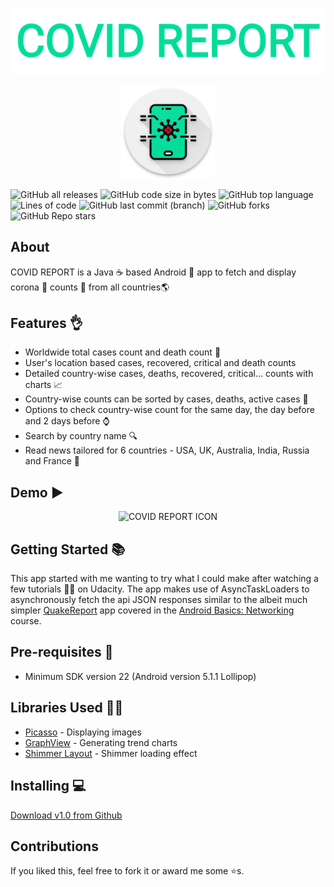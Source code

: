 
![COVID REPORT](https://github.com/farooq-aus/covid-report/blob/master/screenshots/COVID%20REPORT.png)
<p align=center>
  <img src="https://github.com/farooq-aus/covid-report/blob/master/app/src/main/res/mipmap-xxxhdpi/ic_launcher.png?raw=true" alt = "COVID REPORT ICON" width=150 height=150/>
</p>

![GitHub all releases](https://img.shields.io/github/downloads/farooq-aus/covid-report/total)
![GitHub code size in bytes](https://img.shields.io/github/languages/code-size/farooq-aus/covid-report)
![GitHub top language](https://img.shields.io/github/languages/top/farooq-aus/covid-report)
![Lines of code](https://img.shields.io/tokei/lines/github/farooq-aus/covid-report)
![GitHub last commit (branch)](https://img.shields.io/github/last-commit/farooq-aus/covid-report/master)
![GitHub forks](https://img.shields.io/github/forks/farooq-aus/covid-report?style=social)
![GitHub Repo stars](https://img.shields.io/github/stars/farooq-aus/covid-report?style=social)

## About

COVID REPORT is a Java ☕ based Android 📱 app to fetch and display corona 🦠 counts 🔢 from all countries🌎

## Features 👌
* Worldwide total cases count and death count 🔢
* User's location based cases, recovered, critical and death counts
* Detailed country-wise cases, deaths, recovered, critical... counts with charts 📈
* Country-wise counts can be sorted by cases, deaths, active cases 📃
* Options to check country-wise count for the same day, the day before and 2 days before ⌚
* Search by country name 🔍
* Read news tailored for 6 countries - USA, UK, Australia, India, Russia and France 📰

## Demo ▶

<p align=center>
  <img src="https://github.com/farooq-aus/covid-report/blob/master/screenshots/demo.gif?raw=true" alt = "COVID REPORT ICON"/>
</p>

## Getting Started  📚

This app started with me wanting to try what I could make after watching a few tutorials 👨‍🏫 on Udacity. The app makes use of AsyncTaskLoaders to asynchronously fetch the api JSON responses similar to the albeit much simpler [QuakeReport](https://github.com/udacity/ud843-QuakeReport) app covered in the [Android Basics: Networking](https://github.com/udacity?q=ud_843) course.

## Pre-requisites 📝

* Minimum SDK version 22 (Android version 5.1.1 Lollipop)

## Libraries Used 👨‍💻

* [Picasso](https://github.com/square/picasso) - Displaying images
* [GraphView](https://github.com/jjoe64/GraphView) - Generating trend charts
* [Shimmer Layout](https://github.com/facebook/shimmer-android) - Shimmer loading effect

## Installing 💻

[Download v1.0 from Github](https://github.com/farooq_aus/covid-report/releases/tag/v1.0)

## Contributions

If you liked this, feel free to fork it or award me some ⭐s.
